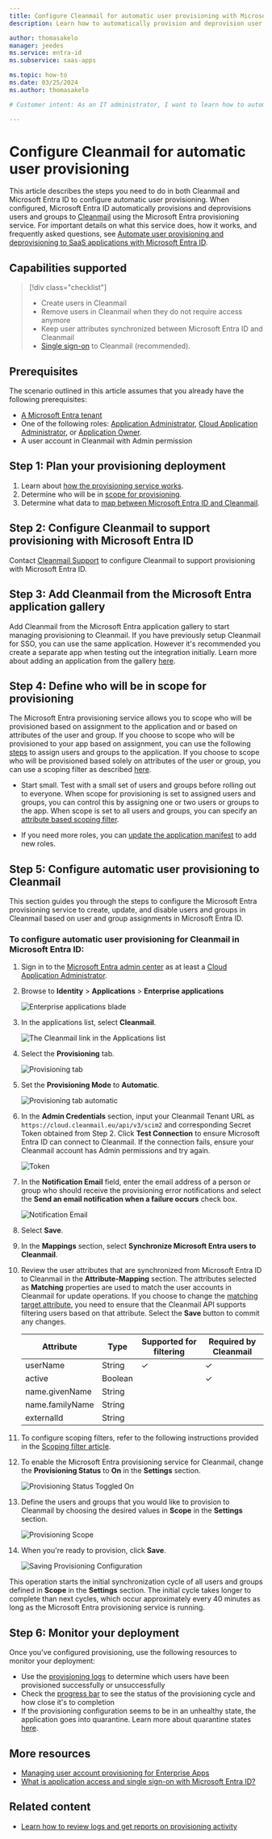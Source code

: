 ```yaml
---
title: Configure Cleanmail for automatic user provisioning with Microsoft Entra ID
description: Learn how to automatically provision and deprovision user accounts from Microsoft Entra ID to Cleanmail.

author: thomasakelo
manager: jeedes
ms.service: entra-id
ms.subservice: saas-apps

ms.topic: how-to
ms.date: 03/25/2024
ms.author: thomasakelo

# Customer intent: As an IT administrator, I want to learn how to automatically provision and deprovision user accounts from Microsoft Entra ID to Alinto Protect (renamed Cleanmail) so that I can streamline the user management process and ensure that users have the appropriate access to Alinto Protect (renamed Cleanmail).

---
```


# Configure Cleanmail for automatic user provisioning

This article describes the steps you need to do in both Cleanmail and Microsoft Entra ID to configure automatic user provisioning. When configured, Microsoft Entra ID automatically provisions and deprovisions users and groups to [Cleanmail](https://www.alinto.com/) using the Microsoft Entra provisioning service. For important details on what this service does, how it works, and frequently asked questions, see [Automate user provisioning and deprovisioning to SaaS applications with Microsoft Entra ID](~/identity/app-provisioning/user-provisioning.md). 


## Capabilities supported
> [!div class="checklist"]
> * Create users in Cleanmail
> * Remove users in Cleanmail when they do not require access anymore
> * Keep user attributes synchronized between Microsoft Entra ID and Cleanmail
> * [Single sign-on](~/identity/enterprise-apps/add-application-portal-setup-oidc-sso.md) to Cleanmail (recommended).

## Prerequisites

The scenario outlined in this article assumes that you already have the following prerequisites:

* [A Microsoft Entra tenant](~/identity-platform/quickstart-create-new-tenant.md) 
* One of the following roles: [Application Administrator](/entra/identity/role-based-access-control/permissions-reference#application-administrator), [Cloud Application Administrator](/entra/identity/role-based-access-control/permissions-reference#cloud-application-administrator), or [Application Owner](/entra/fundamentals/users-default-permissions#owned-enterprise-applications).
* A user account in Cleanmail with Admin permission

## Step 1: Plan your provisioning deployment
1. Learn about [how the provisioning service works](~/identity/app-provisioning/user-provisioning.md).
1. Determine who will be in [scope for provisioning](~/identity/app-provisioning/define-conditional-rules-for-provisioning-user-accounts.md).
1. Determine what data to [map between Microsoft Entra ID and Cleanmail](~/identity/app-provisioning/customize-application-attributes.md). 

<a name='step-2-configure-cleanmail-to-support-provisioning-with-azure-ad'></a>

## Step 2: Configure Cleanmail to support provisioning with Microsoft Entra ID

Contact [Cleanmail Support](https://www.alinto.com/contact-email-provider/) to configure Cleanmail to support provisioning with Microsoft Entra ID.

<a name='step-3-add-cleanmail-from-the-azure-ad-application-gallery'></a>

## Step 3: Add Cleanmail from the Microsoft Entra application gallery

Add Cleanmail from the Microsoft Entra application gallery to start managing provisioning to Cleanmail. If you have previously setup Cleanmail for SSO, you can use the same application. However it's recommended you create a separate app when testing out the integration initially. Learn more about adding an application from the gallery [here](~/identity/enterprise-apps/add-application-portal.md). 

## Step 4: Define who will be in scope for provisioning 

The Microsoft Entra provisioning service allows you to scope who will be provisioned based on assignment to the application and or based on attributes of the user and group. If you choose to scope who will be provisioned to your app based on assignment, you can use the following [steps](~/identity/enterprise-apps/assign-user-or-group-access-portal.md) to assign users and groups to the application. If you choose to scope who will be provisioned based solely on attributes of the user or group, you can use a scoping filter as described [here](~/identity/app-provisioning/define-conditional-rules-for-provisioning-user-accounts.md). 

* Start small. Test with a small set of users and groups before rolling out to everyone. When scope for provisioning is set to assigned users and groups, you can control this by assigning one or two users or groups to the app. When scope is set to all users and groups, you can specify an [attribute based scoping filter](~/identity/app-provisioning/define-conditional-rules-for-provisioning-user-accounts.md).

* If you need more roles, you can [update the application manifest](~/identity-platform/howto-add-app-roles-in-apps.md) to add new roles.


## Step 5: Configure automatic user provisioning to Cleanmail 

This section guides you through the steps to configure the Microsoft Entra provisioning service to create, update, and disable users and groups in Cleanmail based on user and group assignments in Microsoft Entra ID.

<a name='to-configure-automatic-user-provisioning-for-cleanmail-in-azure-ad'></a>

### To configure automatic user provisioning for Cleanmail in Microsoft Entra ID:

1. Sign in to the [Microsoft Entra admin center](https://entra.microsoft.com) as at least a [Cloud Application Administrator](~/identity/role-based-access-control/permissions-reference.md#cloud-application-administrator).
1. Browse to **Identity** > **Applications** > **Enterprise applications**

	![Enterprise applications blade](common/enterprise-applications.png)

1. In the applications list, select **Cleanmail**.

	![The Cleanmail link in the Applications list](common/all-applications.png)

1. Select the **Provisioning** tab.

	![Provisioning tab](common/provisioning.png)

1. Set the **Provisioning Mode** to **Automatic**.

	![Provisioning tab automatic](common/provisioning-automatic.png)

1. In the **Admin Credentials** section, input your Cleanmail Tenant URL as `https://cloud.cleanmail.eu/api/v3/scim2` and corresponding Secret Token obtained from Step 2. Click **Test Connection** to ensure Microsoft Entra ID can connect to Cleanmail. If the connection fails, ensure your Cleanmail account has Admin permissions and try again.

	![Token](common/provisioning-testconnection-tenanturltoken.png)
	
1. In the **Notification Email** field, enter the email address of a person or group who should receive the provisioning error notifications and select the **Send an email notification when a failure occurs** check box.

	![Notification Email](common/provisioning-notification-email.png)

1. Select **Save**.

1. In the **Mappings** section, select **Synchronize Microsoft Entra users to Cleanmail**.

1. Review the user attributes that are synchronized from Microsoft Entra ID to Cleanmail in the **Attribute-Mapping** section. The attributes selected as **Matching** properties are used to match the user accounts in Cleanmail for update operations. If you choose to change the [matching target attribute](~/identity/app-provisioning/customize-application-attributes.md), you need to ensure that the Cleanmail API supports filtering users based on that attribute. Select the **Save** button to commit any changes.

   |Attribute|Type|Supported for filtering|Required by Cleanmail|
   |---|---|---|---|
   |userName|String|&check;|&check;
   |active|Boolean||&check;
   |name.givenName|String||
   |name.familyName|String||
   |externalId|String||

1. To configure scoping filters, refer to the following instructions provided in the [Scoping filter  article](~/identity/app-provisioning/define-conditional-rules-for-provisioning-user-accounts.md).

1. To enable the Microsoft Entra provisioning service for Cleanmail, change the **Provisioning Status** to **On** in the **Settings** section.

	![Provisioning Status Toggled On](common/provisioning-toggle-on.png)

1. Define the users and groups that you would like to provision to Cleanmail by choosing the desired values in **Scope** in the **Settings** section.

	![Provisioning Scope](common/provisioning-scope.png)

1. When you're ready to provision, click **Save**.

	![Saving Provisioning Configuration](common/provisioning-configuration-save.png)

This operation starts the initial synchronization cycle of all users and groups defined in **Scope** in the **Settings** section. The initial cycle takes longer to complete than next cycles, which occur approximately every 40 minutes as long as the Microsoft Entra provisioning service is running. 

## Step 6: Monitor your deployment
Once you've configured provisioning, use the following resources to monitor your deployment:

* Use the [provisioning logs](~/identity/monitoring-health/concept-provisioning-logs.md) to determine which users have been provisioned successfully or unsuccessfully
* Check the [progress bar](~/identity/app-provisioning/application-provisioning-when-will-provisioning-finish-specific-user.md) to see the status of the provisioning cycle and how close it's to completion
* If the provisioning configuration seems to be in an unhealthy state, the application goes into quarantine. Learn more about quarantine states [here](~/identity/app-provisioning/application-provisioning-quarantine-status.md).  

## More resources

* [Managing user account provisioning for Enterprise Apps](~/identity/app-provisioning/configure-automatic-user-provisioning-portal.md)
* [What is application access and single sign-on with Microsoft Entra ID?](~/identity/enterprise-apps/what-is-single-sign-on.md)

## Related content

* [Learn how to review logs and get reports on provisioning activity](~/identity/app-provisioning/check-status-user-account-provisioning.md)
